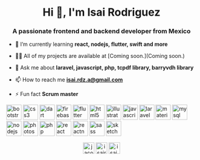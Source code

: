 <h1 align="center">Hi 👋, I'm Isai Rodriguez</h1>
<h3 align="center">A passionate frontend and backend developer from Mexico</h3>

- 🌱 I’m currently learning **react, nodejs, flutter, swift and more**

- 👨‍💻 All of my projects are available at [Coming soon.](Coming soon.)

- 💬 Ask me about **laravel, javascript, php, tcpdf library, barryvdh library**

- 📫 How to reach me **isai.rdz.a@gmail.com**

- ⚡ Fun fact **Scrum master**

<p align="left"><img src="https://devicons.github.io/devicon/devicon.git/icons/bootstrap/bootstrap-plain.svg" alt="bootstrap" width="40" height="40"/> <img src="https://devicons.github.io/devicon/devicon.git/icons/css3/css3-original-wordmark.svg" alt="css3" width="40" height="40"/> <img src="https://www.vectorlogo.zone/logos/dartlang/dartlang-icon.svg" alt="dart" width="40" height="40"/> <img src="https://www.vectorlogo.zone/logos/firebase/firebase-icon.svg" alt="firebase" width="40" height="40"/> <img src="https://www.vectorlogo.zone/logos/flutterio/flutterio-icon.svg" alt="flutter" width="40" height="40"/> <img src="https://devicons.github.io/devicon/devicon.git/icons/html5/html5-original-wordmark.svg" alt="html5" width="40" height="40"/> <img src="https://www.vectorlogo.zone/logos/adobe_illustrator/adobe_illustrator-icon.svg" alt="illustrator" width="40" height="40"/> <img src="https://devicons.github.io/devicon/devicon.git/icons/javascript/javascript-original.svg" alt="javascript" width="40" height="40"/> <img src="https://devicons.github.io/devicon/devicon.git/icons/laravel/laravel-plain-wordmark.svg" alt="laravel" width="40" height="40"/> <img src="https://raw.githubusercontent.com/prplx/svg-logos/5585531d45d294869c4eaab4d7cf2e9c167710a9/svg/materialize.svg" alt="materialize" width="40" height="40"/> <img src="https://devicons.github.io/devicon/devicon.git/icons/mysql/mysql-original-wordmark.svg" alt="mysql" width="40" height="40"/> <img src="https://devicons.github.io/devicon/devicon.git/icons/nodejs/nodejs-original-wordmark.svg" alt="nodejs" width="40" height="40"/> <img src="https://devicons.github.io/devicon/devicon.git/icons/photoshop/photoshop-plain.svg" alt="photoshop" width="40" height="40"/> <img src="https://devicons.github.io/devicon/devicon.git/icons/php/php-original.svg" alt="php" width="40" height="40"/> <img src="https://devicons.github.io/devicon/devicon.git/icons/react/react-original-wordmark.svg" alt="react" width="40" height="40"/> <img src="https://reactnative.dev/img/header_logo.svg" alt="reactnative" width="40" height="40"/> <img src="https://devicons.github.io/devicon/devicon.git/icons/sass/sass-original.svg" alt="sass" width="40" height="40"/> <img src="https://www.vectorlogo.zone/logos/sketchapp/sketchapp-icon.svg" alt="sketch" width="40" height="40"/></p>

<p align="center">
<a href="https://stackoverflow.com/users/jacob isai rodriguez" target="blank"><img align="center" src="https://cdn.jsdelivr.net/npm/simple-icons@3.0.1/icons/stackoverflow.svg" alt="jacob isai rodriguez" height="30" width="30" /></a>
<a href="https://fb.com/isairo.odriguez" target="blank"><img align="center" src="https://cdn.jsdelivr.net/npm/simple-icons@3.0.1/icons/facebook.svg" alt="isairo.odriguez" height="30" width="30" /></a>
<a href="https://instagram.com/isai.imfree" target="blank"><img align="center" src="https://cdn.jsdelivr.net/npm/simple-icons@3.0.1/icons/instagram.svg" alt="isai.imfree" height="30" width="30" /></a>
</p>
